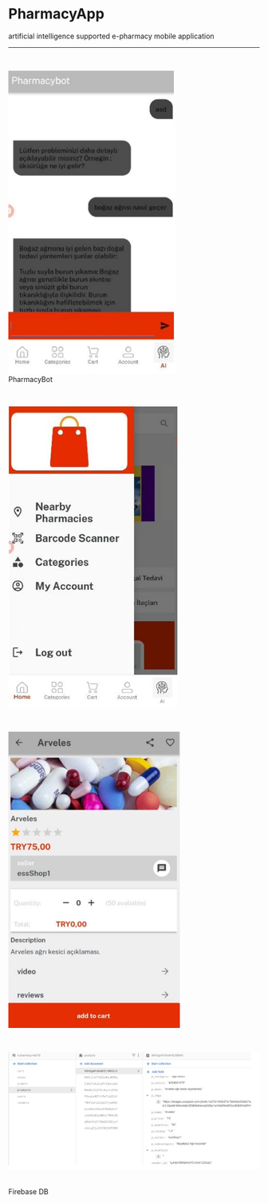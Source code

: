 # PharmacyApp
artificial intelligence supported e-pharmacy mobile application
<hr>
<br/>

![image](https://github.com/furkangozuacik/PharmacyApp/blob/main/assets/images/ai.jpg)
<br/>
PharmacyBot

<br/>

![image](https://github.com/furkangozuacik/PharmacyApp/blob/main/assets/images/arayuz1.jpg)

<br/>

![image](https://github.com/furkangozuacik/PharmacyApp/blob/main/assets/images/arayuz2.jpg)

<br/>

![image](https://github.com/furkangozuacik/PharmacyApp/blob/main/assets/images/firebase.jpg)

<br/>
Firebase DB
